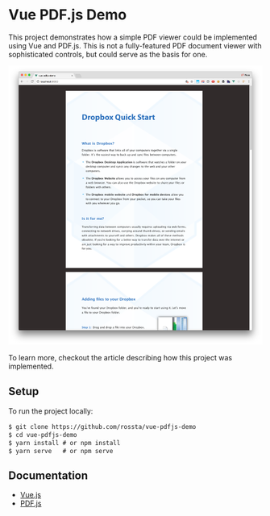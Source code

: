 # Vue PDF.js Demo

This project demonstrates how a simple PDF viewer could be implemented using Vue and PDF.js. This is not a fully-featured PDF document viewer with sophisticated controls, but could serve as the basis for one.

![](./screenshot.png)

To learn more, checkout the article describing how this project was implemented.

## Setup

To run the project locally:

```
$ git clone https://github.com/rossta/vue-pdfjs-demo
$ cd vue-pdfjs-demo
$ yarn install # or npm install
$ yarn serve   # or npm serve
```

## Documentation

* [Vue.js](https://vuejs.org)
* [PDF.js](https://mozilla.github.io/pdf.js/)
